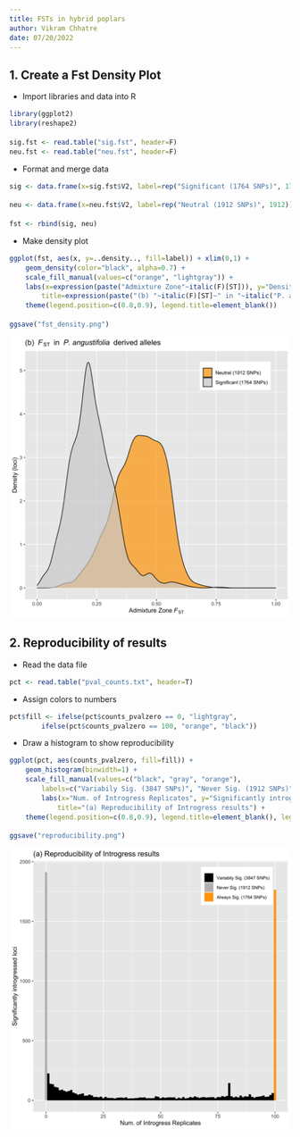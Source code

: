 ```yaml
---
title: FSTs in hybrid poplars
author: Vikram Chhatre
date: 07/20/2022
---
```


## 1. Create a Fst Density Plot

- Import libraries and data into R

```r
library(ggplot2)
library(reshape2)

sig.fst <- read.table("sig.fst", header=F)
neu.fst <- read.table("neu.fst", header=F)
``` 

- Format and merge data

```r
sig <- data.frame(x=sig.fst$V2, label=rep("Significant (1764 SNPs)", 1764))

neu <- data.frame(x=neu.fst$V2, label=rep("Neutral (1912 SNPs)", 1912))

fst <- rbind(sig, neu)

```

- Make density plot


```r
ggplot(fst, aes(x, y=..density.., fill=label)) + xlim(0,1) +
	geom_density(color="black", alpha=0.7) +
	scale_fill_manual(values=c("orange", "lightgray")) +
	labs(x=expression(paste("Admixture Zone"~italic(F)[ST])), y="Density (loci)",
		title=expression(paste("(b) "~italic(F)[ST]~" in "~italic("P. angustifolia")~" derived alleles"))) +
	theme(legend.position=c(0.8,0.9), legend.title=element_blank())

ggsave("fst_density.png")
```

<center>
<img src="fst_density.png" width=700>
</center>


## 2. Reproducibility of results

- Read the data file

```r
pct <- read.table("pval_counts.txt", header=T)
```


- Assign colors to numbers

```r
pct$fill <- ifelse(pct$counts_pvalzero == 0, "lightgray",
		ifelse(pct$counts_pvalzero == 100, "orange", "black"))
```


- Draw a histogram to show reproducibility

```r
ggplot(pct, aes(counts_pvalzero, fill=fill)) +
	geom_histogram(binwidth=1) +
	scale_fill_manual(values=c("black", "gray", "orange"),
		labels=c("Variabily Sig. (3847 SNPs)", "Never Sig. (1912 SNPs)", "Always Sig. (1764 SNPs)")) +
		labs(x="Num. of Introgress Replicates", y="Significantly introgressed loci",
			title="(a) Reproducibility of Introgress results") +
	theme(legend.position=c(0.8,0.9), legend.title=element_blank(), legend.text=element_text(size=8))

ggsave("reproducibility.png")
```

<center>
<img src="reproducibility.png" width=700>
</center>





